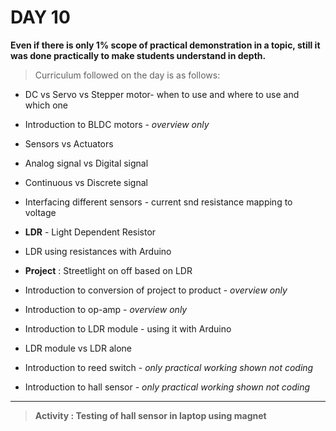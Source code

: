 # **DAY 10**



**Even if there is only 1% scope of practical demonstration in a topic, still it was done practically to make students understand in depth.**

>Curriculum followed on the day is as follows:

- DC vs Servo vs Stepper motor- when to use and where to use and  which one

- Introduction to BLDC motors - *overview only*

- Sensors vs Actuators

- Analog signal vs Digital signal

- Continuous vs Discrete signal 

- Interfacing different sensors - current snd resistance mapping  to voltage 

- **LDR** - Light Dependent Resistor

- LDR using resistances with Arduino 

- **Project** : Streetlight on off based on LDR

- Introduction to conversion of project to product - *overview only*

- Introduction to op-amp - *overview only*

- Introduction to LDR module - using it with Arduino

- LDR module vs LDR alone

- Introduction to reed switch - *only practical working shown not coding*

- Introduction to hall sensor - *only practical working shown not coding*
------------
>**Activity : Testing of hall sensor in laptop using magnet** 



